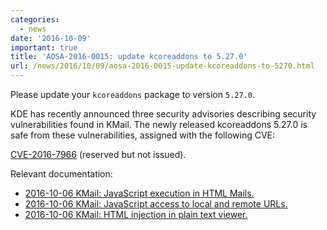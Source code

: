 ```yaml
---
categories:
  - news
date: '2016-10-09'
important: true
title: 'AOSA-2016-0015: update kcoreaddons to 5.27.0'
url: /news/2016/10/09/aosa-2016-0015-update-kcoreaddons-to-5270.html
---
```



Please update your `kcoreaddons` package to version `5.27.0`.

KDE has recently announced three security advisories describing security vulnerabilities found in KMail. The newly released kcoreaddons 5.27.0 is safe from these vulnerabilities, assigned with the following CVE:

[CVE-2016-7966](https://cve.mitre.org/cgi-bin/cvename.cgi?name=CVE-2016-7966) (reserved but not issued).

Relevant documentation:

- [2016-10-06 KMail: JavaScript execution in HTML Mails.](https://www.kde.org/info/security/advisory-20161006-3.txt)
- [2016-10-06 KMail: JavaScript access to local and remote URLs.](https://www.kde.org/info/security/advisory-20161006-2.txt)
- [2016-10-06 KMail: HTML injection in plain text viewer.](https://www.kde.org/info/security/advisory-20161006-1.txt)